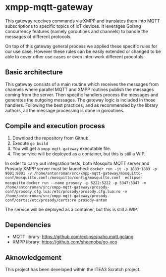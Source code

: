 # xmpp-mqtt-gateway

This gateway receives commands via XMPP and translates them into MQTT subscriptions to specific topics of IoT devices. It leverages Golang concurrency features (namely goroutines and channels) to handle the messages of different protocols.

On top of this gateway general process we applied these specific rules for our use case. However these rules can be easily extended or changed to be able to cover other use cases or even inter-work different procotols. 

## Basic architecture
This gateway consists of a main routine which receives the messages from channels where parallel MQTT and XMPP routines publish the messages coming from the server. Then specific handlers process the messages and generates the outgoing messages. The gateway logic is included in those handlers. Following the best practices, and as recommended by the library authors, all the message processing is done in goroutines. 

## Compile and execution process 
1. Download the repository from Github.
2. Execute `go build`
3. You will get a `xmpp-mqtt-gateway` executable file.
4. The service will be deployed as a container, but this is still a WIP. 

In order to carry out integration tests, both Mosquito MQTT server and Prosody XMPP server must be launched:
`docker run -it -p 1883:1883 -p 9001:9001 -v /home/antonroman/src/xmpp-mqtt-gateway/mosquitto-conf/mosquitto.conf:/mosquitto/config/mosquitto.conf  eclipse-mosquitto`
`docker run --name prosody -p 5222:5222 -p 5347:5347 -v /home/antonroman/src/xmpp-mqtt-gateway/prosody-conf/prosody.cfg.lua:/etc/prosody/prosody.cfg.lua:ro -v /home/antonroman/src/xmpp-mqtt-gateway/prosody-conf/certs:/etc/prosody/certs:ro prosody-anton`

The service will be deployed as a container, but this is still a WIP. 

## Dependencies
- MQTT library: https://github.com/eclipse/paho.mqtt.golang
- XMPP library: https://github.com/sheenobu/go-xco

## Aknowledgement
This project has been developed within the ITEA3 Scratch project.

